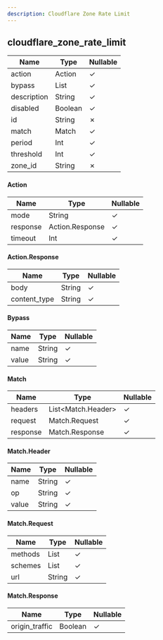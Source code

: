 ```yaml
---
description: Cloudflare Zone Rate Limit
---
```

cloudflare_zone_rate_limit
--------------------------

| **Name**    | **Type**     | **Nullable** |
| ----------- | ------------ | ------------ |
| action      | Action       | &check;      |
| bypass      | List<Bypass> | &check;      |
| description | String       | &check;      |
| disabled    | Boolean      | &check;      |
| id          | String       | &cross;      |
| match       | Match        | &check;      |
| period      | Int          | &check;      |
| threshold   | Int          | &check;      |
| zone_id     | String       | &cross;      |

#### Action
| **Name** | **Type**        | **Nullable** |
| -------- | --------------- | ------------ |
| mode     | String          | &check;      |
| response | Action.Response | &check;      |
| timeout  | Int             | &check;      |

#### Action.Response
| **Name**     | **Type** | **Nullable** |
| ------------ | -------- | ------------ |
| body         | String   | &check;      |
| content_type | String   | &check;      |

#### Bypass
| **Name** | **Type** | **Nullable** |
| -------- | -------- | ------------ |
| name     | String   | &check;      |
| value    | String   | &check;      |

#### Match
| **Name** | **Type**           | **Nullable** |
| -------- | ------------------ | ------------ |
| headers  | List<Match.Header> | &check;      |
| request  | Match.Request      | &check;      |
| response | Match.Response     | &check;      |

#### Match.Header
| **Name** | **Type** | **Nullable** |
| -------- | -------- | ------------ |
| name     | String   | &check;      |
| op       | String   | &check;      |
| value    | String   | &check;      |

#### Match.Request
| **Name** | **Type**     | **Nullable** |
| -------- | ------------ | ------------ |
| methods  | List<String> | &check;      |
| schemes  | List<String> | &check;      |
| url      | String       | &check;      |

#### Match.Response
| **Name**       | **Type** | **Nullable** |
| -------------- | -------- | ------------ |
| origin_traffic | Boolean  | &check;      |

